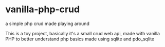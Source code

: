 # vanilla-php-crud
a simple php crud made playing around

This is a toy project, basically it's a small crud web api, made with vanilla PHP to better understand php basics made using sqlite and pdo_sqlite
